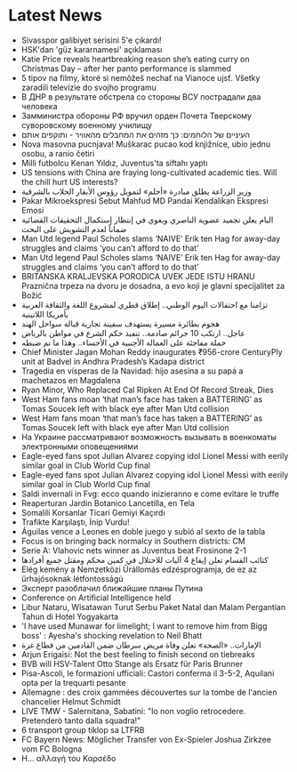 # Latest News
-  Sivasspor galibiyet serisini 5'e çıkardı!
-  HSK'dan 'güz kararnamesi' açıklaması
-  Katie Price reveals heartbreaking reason she’s eating curry on Christmas Day – after her panto performance is slammed
-  5 tipov na filmy, ktoré si nemôžeš nechať na Vianoce ujsť. Všetky zaradili televízie do svojho programu
-  В ДНР в результате обстрела со стороны ВСУ пострадали два человека
-  Замминистра обороны РФ вручил орден Почета Тверскому суворовскому военному училищу
-  העיניים של הלוחמים: כך מזהים את המחבלים מהאוויר - ותוקפים אותם
-  Nova masovna pucnjava! Muškarac pucao kod knjižnice, ubio jednu osobu, a ranio četiri
-  Milli futbolcu Kenan Yıldız, Juventus'ta siftahı yaptı
-  US tensions with China are fraying long-cultivated academic ties. Will the chill hurt US interests?
-  وزير الزراعة يطلق مبادرة «أحلم» لتمويل رؤوس الأبقار الحلاب بالشرقية
-  Pakar Mikroekspresi Sebut Mahfud MD Pandai Kendalikan Ekspresi Emosi
-  البام يعلن تجميد عضوية الناصري وبعوي في إنتظار إستكمال التحقيقات القضائية ضماناً لعدم التشويش على البحث
-  Man Utd legend Paul Scholes slams ‘NAIVE’ Erik ten Hag for away-day struggles and claims ‘you can’t afford to do that’
-  Man Utd legend Paul Scholes slams ‘NAIVE’ Erik ten Hag for away-day struggles and claims ‘you can’t afford to do that’
-  BRITANSKA KRALJEVSKA PORODICA UVEK JEDE ISTU HRANU Praznična trpeza na dvoru je dosadna, a evo koji je glavni specijalitet za Božić
-  تزامنا مع احتفالات اليوم الوطني.. إطلاق قطري لمشروع اللغة والثقافة العربية بأمريكا اللاتينية
-  هجوم بطائرة مسيرة يستهدف سفينة تجارية قبالة سواحل الهند
-  عاجل.. ارتكب 10 جرائم صادمة.. تنفيذ حكم الشرع في مواطن بالرياض
-  حملة مفاجئة على العمالة الأجنبية في الأحساء.. وهذا ما تم ضبطه
-  Chief Minister Jagan Mohan Reddy inaugurates ₹956-crore CenturyPly unit at Badvel in Andhra Pradesh’s Kadapa district
-  Tragedia en vísperas de la Navidad: hijo asesina a su papá a machetazos en Magdalena
-  Ryan Minor, Who Replaced Cal Ripken At End Of Record Streak, Dies
-  West Ham fans moan ‘that man’s face has taken a BATTERING’ as Tomas Soucek left with black eye after Man Utd collision
-  West Ham fans moan ‘that man’s face has taken a BATTERING’ as Tomas Soucek left with black eye after Man Utd collision
-  На Украине рассматривают возможность вызывать в военкоматы электронными оповещениями
-  Eagle-eyed fans spot Julian Alvarez copying idol Lionel Messi with eerily similar goal in Club World Cup final
-  Eagle-eyed fans spot Julian Alvarez copying idol Lionel Messi with eerily similar goal in Club World Cup final
-  Saldi invernali in Fvg: ecco quando inizieranno e come evitare le truffe
-  Reaperturan Jardin Botanico Lancetilla, en Tela
-  Somalili Korsanlar Ticari Gemiyi Kaçırdı
-  Trafikte Karşılaştı, İnip Vurdu!
-  Águilas vence a Leones en doble juego y subió al sexto de la tabla
-  Focus is on bringing back normalcy in Southern districts: CM
-  Serie A: Vlahovic nets winner as Juventus beat Frosinone 2-1
-  كتائب القسام تعلن إيقاع 4 آليات للاحتلال في كمين محكم ومقتل جميع أفرادها
-  Elég kemény a Nemzetközi Űrállomás edzésprogramja, de ez az űrhajósoknak létfontosságú
-  Эксперт разоблачил ближайшие планы Путина
-  Conference on Artificial Intelligence held
-  Libur Nataru, Wisatawan Turut Serbu Paket Natal dan Malam Pergantian Tahun di Hotel Yogyakarta
-  'I have used Munawar for limelight; I want to remove him from Bigg boss' : Ayesha's shocking revelation to Neil Bhatt
-  الإمارات.. «الصحة» تعلن وفاة مريض سرطان ضمن القادمين من قطاع غزة
-  Arjun Erigaisi: Not the best feeling to finish second on tiebreaks
-  BVB will HSV-Talent Otto Stange als Ersatz für Paris Brunner
-  Pisa-Ascoli, le formazioni ufficiali: Castori conferma il 3-5-2, Aquilani opta per la trequarti pesante
-  Allemagne : des croix gammées découvertes sur la tombe de l'ancien chancelier Helmut Schmidt
-  LIVE TMW - Salernitana, Sabatini: "Io non voglio retrocedere. Pretenderò tanto dalla squadra!"
-  6 transport group tiklop sa LTFRB
-  FC Bayern News: Möglicher Transfer von Ex-Spieler Joshua Zirkzee vom FC Bologna
-  Η… αλλαγή του Καρσέδο
